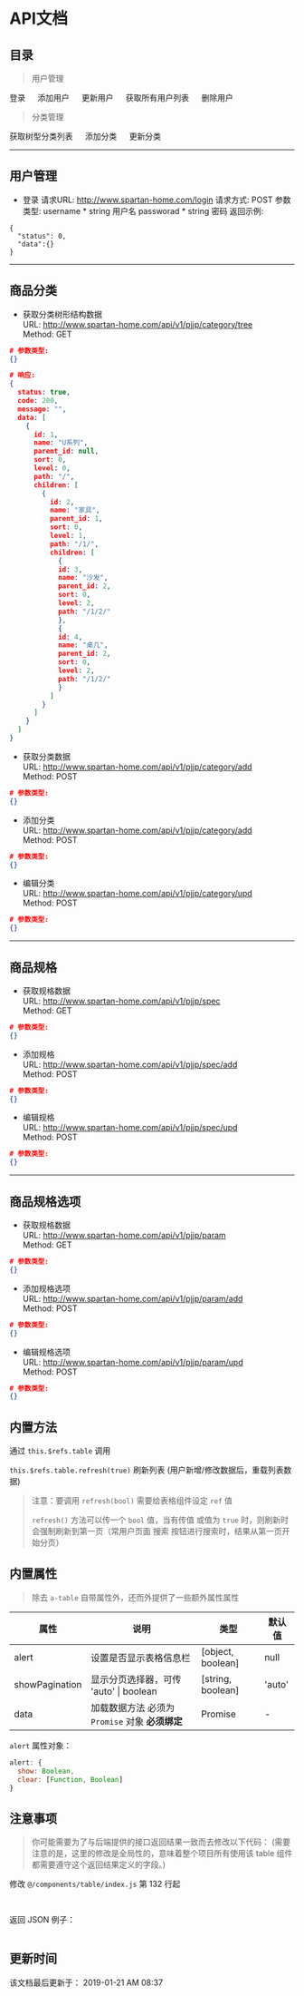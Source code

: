 API文档
====


目录
----
> 用户管理

登录 &emsp;
添加用户 &emsp;
更新用户 &emsp;
获取所有用户列表 &emsp;
删除用户 &emsp;

> 分类管理

获取树型分类列表 &emsp;
添加分类 &emsp;
更新分类 &emsp;

-------------------------------------------

用户管理
-
- 登录
请求URL:  http://www.spartan-home.com/login 
请求方式: POST
参数类型:
username    *   string  用户名
passworad   *   string  密码
返回示例:
``` 
{
  "status": 0,
  "data":{}
}
```
---
商品分类
-
- 获取分类树形结构数据  
  URL: http://www.spartan-home.com/api/v1/pjjp/category/tree  
  Method: GET  
```json
# 参数类型:
{}
```
```json
# 响应:
{
  status: true,
  code: 200,
  message: "",
  data: [
    {
      id: 1,
      name: "U系列",
      parent_id: null,
      sort: 0,
      level: 0,
      path: "/",
      children: [
        {
          id: 2,
          name: "家具",
          parent_id: 1,
          sort: 0,
          level: 1,
          path: "/1/",
          children: [
            {
            id: 3,
            name: "沙发",
            parent_id: 2,
            sort: 0,
            level: 2,
            path: "/1/2/"
            },
            {
            id: 4,
            name: "桌几",
            parent_id: 2,
            sort: 0,
            level: 2,
            path: "/1/2/"
            }
          ]
        }
      ]
    }
  ]
}
```

- 获取分类数据  
  URL: http://www.spartan-home.com/api/v1/pjjp/category/add  
  Method: POST  
```json
# 参数类型:
{}
```

- 添加分类  
  URL: http://www.spartan-home.com/api/v1/pjjp/category/add  
  Method: POST  
```json
# 参数类型:
{}
```

- 编辑分类  
  URL: http://www.spartan-home.com/api/v1/pjjp/category/upd  
  Method: POST  
```json
# 参数类型:
{}
```
---
商品规格
-
- 获取规格数据  
  URL: http://www.spartan-home.com/api/v1/pjjp/spec  
  Method: GET  
```json
# 参数类型:
{}
```
- 添加规格  
  URL: http://www.spartan-home.com/api/v1/pjjp/spec/add  
  Method: POST  
```json
# 参数类型:
{}
```
- 编辑规格  
  URL: http://www.spartan-home.com/api/v1/pjjp/spec/upd  
  Method: POST  
```json
# 参数类型:
{}
```
---
商品规格选项
-
- 获取规格数据  
  URL: http://www.spartan-home.com/api/v1/pjjp/param  
  Method: GET  
```json
# 参数类型:
{}
```
- 添加规格选项  
  URL: http://www.spartan-home.com/api/v1/pjjp/param/add  
  Method: POST  
```json
# 参数类型:
{}
```
- 编辑规格选项  
  URL: http://www.spartan-home.com/api/v1/pjjp/param/upd  
  Method: POST  
```json
# 参数类型:
{}
```


内置方法
----

通过 `this.$refs.table` 调用

`this.$refs.table.refresh(true)` 刷新列表 (用户新增/修改数据后，重载列表数据)

> 注意：要调用 `refresh(bool)` 需要给表格组件设定 `ref` 值
>
> `refresh()` 方法可以传一个 `bool` 值，当有传值 或值为 `true` 时，则刷新时会强制刷新到第一页（常用户页面 搜索 按钮进行搜索时，结果从第一页开始分页）


内置属性
----
> 除去 `a-table` 自带属性外，还而外提供了一些额外属性属性  

  
| 属性           | 说明                                            | 类型              | 默认值 |
| -------------- | ----------------------------------------------- | ----------------- | ------ |
| alert          | 设置是否显示表格信息栏                          | [object, boolean] | null   |
| showPagination | 显示分页选择器，可传 'auto' \| boolean          | [string, boolean] | 'auto' |
| data           | 加载数据方法 必须为 `Promise` 对象 **必须绑定** | Promise           | -      |


`alert` 属性对象：

```javascript
alert: {
  show: Boolean, 
  clear: [Function, Boolean]
}
```

注意事项
----

> 你可能需要为了与后端提供的接口返回结果一致而去修改以下代码：
(需要注意的是，这里的修改是全局性的，意味着整个项目所有使用该 table 组件都需要遵守这个返回结果定义的字段。)

修改 `@/components/table/index.js`  第 132 行起



```javascript
 
```
返回 JSON 例子：
```json 
```



更新时间
----

该文档最后更新于： 2019-01-21 AM 08:37
